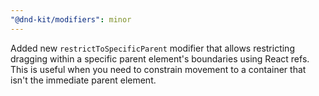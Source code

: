 ```yaml
---
"@dnd-kit/modifiers": minor
---
```


Added new `restrictToSpecificParent` modifier that allows restricting dragging within a specific parent element's boundaries using React refs. This is useful when you need to constrain movement to a container that isn't the immediate parent element.